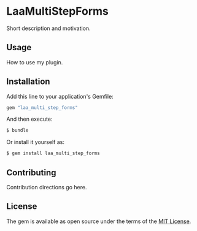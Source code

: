 # LaaMultiStepForms
Short description and motivation.

## Usage
How to use my plugin.

## Installation
Add this line to your application's Gemfile:

```ruby
gem "laa_multi_step_forms"
```

And then execute:
```bash
$ bundle
```

Or install it yourself as:
```bash
$ gem install laa_multi_step_forms
```

## Contributing
Contribution directions go here.

## License
The gem is available as open source under the terms of the [MIT License](https://opensource.org/licenses/MIT).
